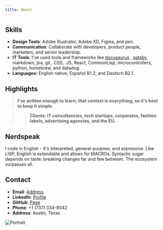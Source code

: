 ```yaml
---
title: About
---
```


## Skills

- **Design Tools**: Adobe Illustrator, Adobe XD, Figma, and pen. 
- **Communication**: Collaborate with developers, product people, marketers, and senior leadership.
- **IT Tools**: I've used tools and frameworks like [docusaurus](../docs/Tech%20Writing/Directory%20for%20website%20&%20content#what-is-docusaurus)
, [gatsby](https://github.com/alan4247748/df), markdown, jira, git, .CSS, .JS, React, CommonLisp, microcontrollers, python, homebrew, and datadog.
- **Languages:** English native, Español B1.2, and Deutsch B2.1.

## Highlights 

> **I've written enough to learn; that context is everything, so it's best to keep it simple.**

>> **Clients: IT consultancies, tech startups, corporates, fashion labels, advertising agencies, and the EU.**

## Nerdspeak

I code in English - it's interpreted, general-purpose, and expressive. 
Like LISP, English is extendable and allows for MACROs. 
Syntactic sugar depends on taste; breaking changes far and few between. 
The ecosystem surpasses all.


## Contact

- **Email**: [Address](mailto:donohomurphy@gmail.com)
- **LinkedIn**: [Profile](https://www.linkedin.com/in/alan-murphy-/)
- **GitHub**: [Page](https://github.com/Alan4247748)
- **Phone**: +1 (737) 334-8042
- **Address**: Austin, Texas

![Portrait](/img/Me2.png)
